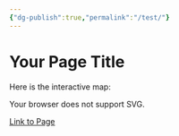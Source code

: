 ```yaml
---
{"dg-publish":true,"permalink":"/test/"}
---
```



# Your Page Title

Here is the interactive map:

<object type="image/svg+xml" data="map.svg" style="width: 100px; height: 100px;">
    Your browser does not support SVG.
</object>

[Link to Page](pages/pagename)





